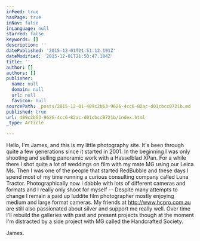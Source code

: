 ```yaml
---
inFeed: true
hasPage: true
inNav: false
inLanguage: null
starred: false
keywords: []
description: ''
datePublished: '2015-12-01T21:51:12.191Z'
dateModified: '2015-12-01T21:50:47.184Z'
title: ''
author: []
authors: []
publisher:
  name: null
  domain: null
  url: null
  favicon: null
sourcePath: _posts/2015-12-01-409c2b63-9626-4cc6-82ac-d01cbcc0721b.md
published: true
url: 409c2b63-9626-4cc6-82ac-d01cbcc0721b/index.html
_type: Article

---
```

Hello, I'm James, and this is my little photography site. It's been through quite a few generations since it started in 2001\. In the beginning I was only shooting and selling panoramic work with a Hasselblad XPan. For a while there I shot quite a lot of weddings on film with my mate MG using our Leica Ms. Then I was one of the people that started RedBubble and these days I spend most of my time running a curious consulting company called Luna Tractor. Photographically now I dabble with lots of different cameras and formats and I really only shoot for myself -- Despite many attempts to change I remain a paid up luddite film photographer mostly enjoying medium and large format cameras. My friends at http://www.hcpro.com.au are still also passionated about silver and support me really well. Over time I'll rebuild the galleries with past and present projects though at the moment I'm distracted by a side project with MG called the Handcrafted Society. 

James.